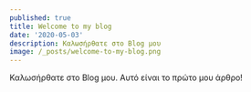 ```yaml
---
published: true
title: Welcome to my blog
date: '2020-05-03'
description: Καλωσήρθατε στο Blog μου
image: /_posts/welcome-to-my-blog.png
---
```

Καλωσήρθατε στο Blog μου. Αυτό είναι το πρώτο μου άρθρο!